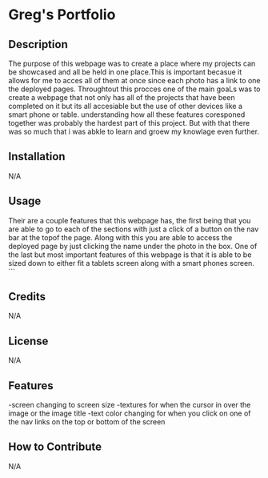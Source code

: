 # Greg's Portfolio

## Description
The purpose of this webpage was to create a place where my projects can be showcased and all be held in one place.This is important becasue it allows for me to acces all of them at once since each photo has a link to one the deployed pages. Throughtout this procces one of the main goaLs was to create a webpage that not only has all of the projects that have been completed on it but its all accesiable but the use of other devices like a smart phone or table. understanding how all these features coresponed together was probably the hardest part of this project. But with that there was so much that i was abkle to learn and groew my knowlage even further. 


## Installation

N/A

## Usage

Their are a couple features that  this webpage has, the first being that you are able to go to each of the sections with just a click of a button on the nav bar at the topof the page. Along with this you are able to access the deployed page by just clicking the name under the photo in the box. One of the last but most important features of this webpage is that it is able to be sized down to either fit a tablets screen along with a smart phones screen. 
    ```

## Credits

N/A

## License

N/A


## Features
-screen changing to screen size
-textures for when the cursor in over the image or the image title 
-text color changing for when you click on one of the nav links on the top or bottom of the screen

## How to Contribute

N/A

